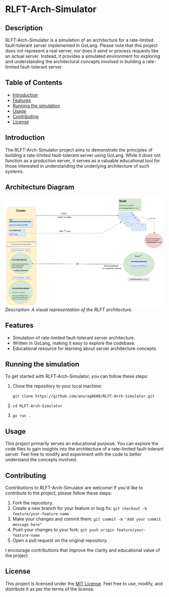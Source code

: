 # RLFT-Arch-Simulator

## Description

RLFT-Arch-Simulator is a simulation of an architecture for a rate-limited fault-tolerant server implemented in GoLang. Please note that this project does not represent a real server, nor does it send or process requests like an actual server. Instead, it provides a simulated environment for exploring and understanding the architectural concepts involved in building a rate-limited fault-tolerant server.

## Table of Contents

- [Introduction](#introduction)
- [Features](#features)
- [Running the simulation](#running-the-simul)
- [Usage](#usage)
- [Contributing](#contributing)
- [License](#license)
  
<a name="introduction" />

## Introduction

The RLFT-Arch-Simulator project aims to demonstrate the principles of building a rate-limited fault-tolerant server using GoLang. While it does not function as a production server, it serves as a valuable educational tool for those interested in understanding the underlying architecture of such systems.

## Architecture Diagram

![Architecture Diagram](https://github.com/anurag0608/RLFT-Arch-Simulator/blob/master/docs/rl-ft-arch.png)
*Description: A visual representation of the RLFT architecture.*

<a name="features" />

## Features

- Simulation of rate-limited fault-tolerant server architecture.
- Written in GoLang, making it easy to explore the codebase.
- Educational resource for learning about server architecture concepts.

<a name="running-the-simul" />

## Running the simulation

To get started with RLFT-Arch-Simulator, you can follow these steps:

1. Clone the repository to your local machine:

   ```git clone https://github.com/anurag0608/RLFT-Arch-Simulator.git ```
3. ```cd RLFT-Arch-Simulator```
4. ```go run . ```

<a name="usage" />

## Usage 

This project primarily serves an educational purpose. You can explore the code files to gain insights into the architecture of a rate-limited fault-tolerant server. Feel free to modify and experiment with the code to better understand the concepts involved.

<a name="contributing" />

## Contributing

Contributions to RLFT-Arch-Simulator are welcome! If you'd like to contribute to the project, please follow these steps:

1. Fork the repository.
2. Create a new branch for your feature or bug fix:
```git checkout -b feature/your-feature-name ```
3. Make your changes and commit them:
```git commit -m "Add your commit message here" ```
4. Push your changes to your fork:
```git push origin feature/your-feature-name ```
5. Open a pull request on the original repository.

I encourage contributions that improve the clarity and educational value of the project.

<a name="license" />

## License
This project is licensed under the [MIT License](docs/LICENSE). Feel free to use, modify, and distribute it as per the terms of the license.
